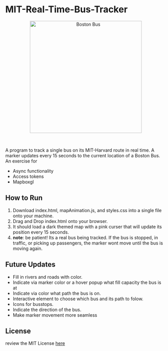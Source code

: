 # MIT-Real-Time-Bus-Tracker

<p align="center"><img src="https://cdn.discordapp.com/attachments/903864973229445140/935265844148207636/unknown.png" alt="Boston Bus" width="350"></p> <br>

A program to track a single bus on its MIT-Harvard route in real time. A marker updates every 15 seconds to the current location of a Boston Bus. An exercise for 

- Async functionality 
- Access tokens 
- Mapboxgl 

## How to Run

1. Download index.html, mapAnimation.js, and styles.css into a single file onto your machine. 
2. Drag and Drop index.html onto your browser. 
3. It should load a dark themed map with a pink curser that will update its position every 15 seconds.
4. **note**: be patient! Its a real bus being tracked. If the bus is stopped, in traffic, or picking up passengers, the marker wont move until the bus is moving again.

## Future Updates

* Fill in rivers and roads with color.
* Indicate via marker color or a hover popup what fill capacity the bus is at
* Indicate via color what path the bus is on.
* Interactive element to choose which bus and its path to folow.
* Icons for busstops.
* Indicate the direction of the bus. 
* Make marker movement more seamless

## License 

review the MIT License [here](https://github.com/ErMcGimsey/MIT-Real-Time-Bus-Tracker/blob/main/LICENSE)
